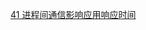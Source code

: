 [41 进程间通信影响应用响应时间](./97ThingsEveryProgrammerShouldKnow/41-InterProcessCommunicationAffectsApplicationResponseTime.md)